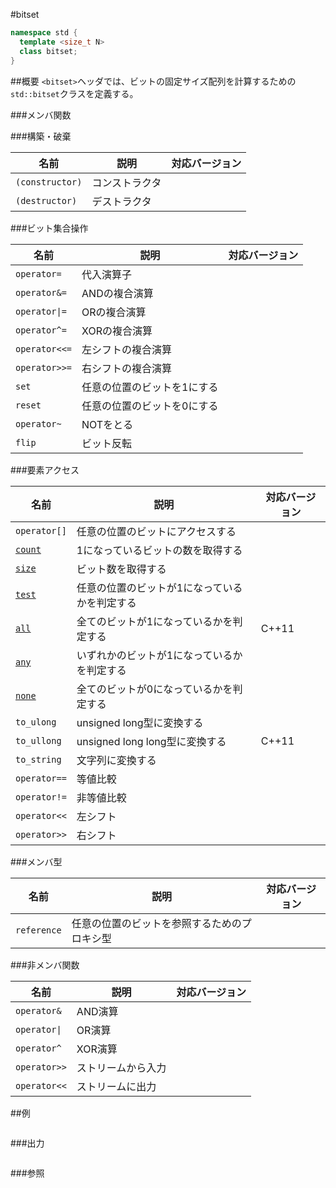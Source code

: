 #bitset
```cpp
namespace std {
  template <size_t N>
  class bitset;
}
```

##概要
`<bitset>`ヘッダでは、ビットの固定サイズ配列を計算するための`std::bitset`クラスを定義する。

###メンバ関数

###構築・破棄

| 名前 | 説明 | 対応バージョン |
|----------------------------|----------------------------------------------------------|-------|
| `(constructor)` | コンストラクタ | |
| `(destructor)` | デストラクタ | |


###ビット集合操作

| 名前 | 説明 | 対応バージョン |
|----------------------------|----------------------------------------------------------|-------|
| `operator=` | 代入演算子 | |
| `operator&=` | ANDの複合演算 | |
| <code>operator&#x7C;=</code> | ORの複合演算 | |
| `operator^=` | XORの複合演算 | |
| `operator<<=` | 左シフトの複合演算 | |
| `operator>>=` | 右シフトの複合演算 | |
| `set` | 任意の位置のビットを1にする | |
| `reset` | 任意の位置のビットを0にする | |
| `operator~` | NOTをとる | |
| `flip` | ビット反転 | |


###要素アクセス

| 名前 | 説明 | 対応バージョン |
|----------------------------|----------------------------------------------------------|-------|
| `operator[]` | 任意の位置のビットにアクセスする | |
| [`count`](./bitset/count.md) | 1になっているビットの数を取得する             | |
| [`size`](./bitset/size.md)   | ビット数を取得する                            | |
| [`test`](./bitset/test.md)   | 任意の位置のビットが1になっているかを判定する | |
| [`all`](./bitset/all.md)     | 全てのビットが1になっているかを判定する       | C++11 |
| [`any`](./bitset/any.md)     | いずれかのビットが1になっているかを判定する   | |
| [`none`](./bitset/none.md)   | 全てのビットが0になっているかを判定する       | |
| `to_ulong` | unsigned long型に変換する | |
| `to_ullong` | unsigned long long型に変換する | C++11 |
| `to_string` | 文字列に変換する | |
| `operator==` | 等値比較 | |
| `operator!=` | 非等値比較 | |
| `operator<<` | 左シフト | |
| `operator>>` | 右シフト | |

###メンバ型

| 名前 | 説明 | 対応バージョン |
|-------------|----------------------------------------------|-------|
| `reference` | 任意の位置のビットを参照するためのプロキシ型 | |

###非メンバ関数

| 名前 | 説明 | 対応バージョン |
|-------------------------|-------------|-------|
| `operator&` | AND演算 | |
| <code>operator&#x7C;</code> | OR演算 | |
| `operator^` | XOR演算 | |
| `operator>>` | ストリームから入力 | |
| `operator<<` | ストリームに出力 | |


##例
```cpp
```

###出力
```cpp
```

###参照

